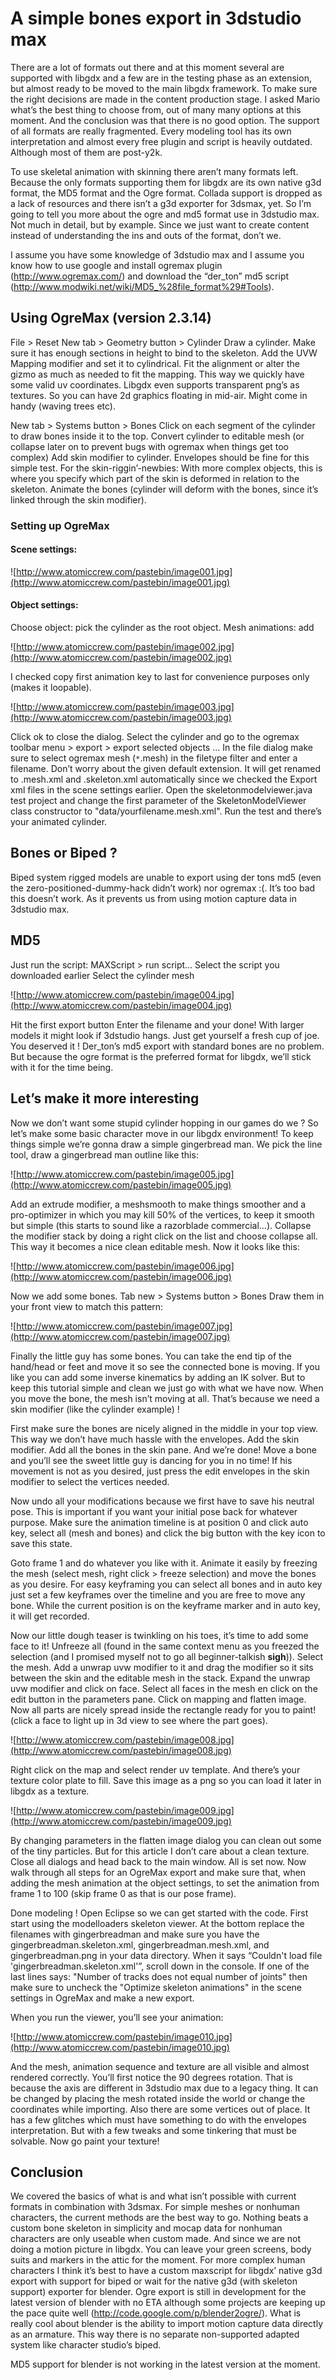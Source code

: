 # A simple bones export in 3dstudio max #

There are a lot of formats out there and at this moment several are supported with libgdx and a few are in the testing phase as an extension, but almost ready to be moved to the main libgdx framework. To make sure the right decisions are made in the content production stage. I asked Mario what’s the best thing to choose from, out of many many options at this moment. And the conclusion was that there is no good option. The support of all formats are really fragmented. Every modeling tool has its own interpretation and almost every free plugin and script is heavily outdated. Although most of them are post-y2k.

To use skeletal animation with skinning there aren’t many formats left. Because the only formats supporting them for libgdx are its own native g3d format, the MD5 format and the Ogre format. Collada support is dropped as a lack of resources and there isn’t a g3d exporter for 3dsmax, yet. So I’m going to tell you more about the ogre and md5 format use in 3dstudio max. Not much in detail, but by example. Since we just want to create content instead of understanding the ins and outs of the format, don’t we.

I assume you have some knowledge of 3dstudio max and I assume you know how to use google and install ogremax plugin (http://www.ogremax.com/) and download the “der\_ton” md5 script (http://www.modwiki.net/wiki/MD5_%28file_format%29#Tools).

## Using OgreMax (version 2.3.14) ##
File > Reset
New tab > Geometry button > Cylinder
Draw a cylinder. Make sure it has enough sections in height to bind to the skeleton.
Add the UVW Mapping modifier and set it to cylindrical. Fit the alignment or alter the gizmo as much as needed to fit the mapping. This way we quickly have some valid uv coordinates. Libgdx even supports transparent png’s as textures. So you can have 2d graphics floating in mid-air. Might come in handy (waving trees etc).

New tab > Systems button > Bones
Click on each segment of the cylinder to draw bones inside it to the top.
Convert cylinder to editable mesh (or collapse later on to prevent bugs with ogremax when things get too complex)
Add skin modifier to cylinder.
Envelopes should be fine for this simple test. For the skin-riggin’-newbies: With more complex objects, this is where you specify which part of the skin is deformed in relation to the skeleton.
Animate the bones (cylinder will deform with the bones, since it’s linked through the skin modifier).

### Setting up OgreMax ###

#### Scene settings: ####
![http://www.atomiccrew.com/pastebin/image001.jpg](http://www.atomiccrew.com/pastebin/image001.jpg)


#### Object settings: ####
Choose object: pick the cylinder as the root object.
Mesh animations: add

![http://www.atomiccrew.com/pastebin/image002.jpg](http://www.atomiccrew.com/pastebin/image002.jpg)


I checked copy first animation key to last for convenience purposes only (makes it loopable).

![http://www.atomiccrew.com/pastebin/image003.jpg](http://www.atomiccrew.com/pastebin/image003.jpg)


Click ok to close the dialog.
Select the cylinder and go to the ogremax toolbar menu > export > export selected objects …
In the file dialog make sure to select ogremax mesh (`*`.mesh) in the filetype filter and enter a filename. Don’t worry about the given default extension. It will get renamed to .mesh.xml and .skeleton.xml automatically since we checked the Export xml files in the scene settings earlier.
Open the skeletonmodelviewer.java test project and change the first parameter of the SkeletonModelViewer class constructor to "data/yourfilename.mesh.xml". Run the test and there’s your animated cylinder.

## Bones or Biped ? ##

Biped system rigged models are unable to export using der tons md5 (even the zero-positioned-dummy-hack didn’t work) nor ogremax :(. It’s too bad this doesn’t work. As it prevents us from using motion capture data in 3dstudio max.

## MD5 ##
Just run the script:
MAXScript > run script…
Select the script you downloaded earlier
Select the cylinder mesh

![http://www.atomiccrew.com/pastebin/image004.jpg](http://www.atomiccrew.com/pastebin/image004.jpg)


Hit the first export button
Enter the filename and your done!
With larger models it might look if 3dstudio hangs. Just get yourself a fresh cup of joe. You deserved it !
Der\_ton’s md5 export with standard bones are no problem. But because the ogre format is the preferred format for libgdx, we’ll stick with it for the time being.

## Let’s make it more interesting ##

Now we don’t want some stupid cylinder hopping in our games do we ?
So let’s make some basic character move in our libgdx environment!
To keep things simple we’re gonna draw a simple gingerbread man.
We pick the line tool, draw a gingerbread man outline like this:

![http://www.atomiccrew.com/pastebin/image005.jpg](http://www.atomiccrew.com/pastebin/image005.jpg)


Add an extrude modifier, a meshsmooth to make things smoother and a pro-optimizer in which you may kill 50% of the vertices, to keep it smooth but simple (this starts to sound like a razorblade commercial…). Collapse the modifier stack by doing a right click on the list and choose collapse all.
This way it becomes a nice clean editable mesh. Now it looks like this:

![http://www.atomiccrew.com/pastebin/image006.jpg](http://www.atomiccrew.com/pastebin/image006.jpg)


Now we add some bones.
Tab new > Systems button > Bones
Draw them in your front view to match this pattern:

![http://www.atomiccrew.com/pastebin/image007.jpg](http://www.atomiccrew.com/pastebin/image007.jpg)


Finally the little guy has some bones. You can take the end tip of the hand/head or feet and move it so see the connected bone is moving. If you like you can add some inverse kinematics by adding an IK solver. But to keep this tutorial simple and clean we just go with what we have now.
When you move the bone, the mesh isn’t moving at all. That’s because we need a skin modifier (like the cylinder example) !

First make sure the bones are nicely aligned in the middle in your top view. This way we don’t have much hassle with the envelopes.
Add the skin modifier.
Add all the bones in the skin pane.
And we’re done! Move a bone and you’ll see the sweet little guy is dancing for you in no time!
If his movement is not as you desired, just press the edit envelopes in the skin modifier to select the vertices needed.

Now undo all your modifications because we first have to save his neutral pose. This is important if you want your initial pose back for whatever purpose.
Make sure the animation timeline is at position 0 and click auto key,
select all (mesh and bones) and
click the big button with the key icon to save this state.

Goto frame 1 and do whatever you like with it. Animate it easily by freezing the mesh (select mesh, right click > freeze selection) and move the bones as you desire. For easy keyframing you can select all bones and in auto key just set a few keyframes over the timeline and you are free to move any bone. While the current position is on the keyframe marker and in auto key, it will get recorded.

Now our little dough teaser is twinkling on his toes, it’s time to add some face to it! Unfreeze all (found in the same context menu as you freezed the selection (and I promised myself not to go all beginner-talkish **sigh**)).
Select the mesh.
Add a unwrap uvw modifier to it and drag the modifier so it sits between the skin and the editable mesh in the stack.
Expand the unwrap uvw modifier and click on face.
Select all faces in the mesh en click on the edit button in the parameters pane.
Click on mapping and flatten image. Now all parts are nicely spread inside the rectangle ready for you to paint! (click a face to light up in 3d view to see where the part goes).

![http://www.atomiccrew.com/pastebin/image008.jpg](http://www.atomiccrew.com/pastebin/image008.jpg)


Right click on the map and select render uv template. And there’s your texture color plate to fill. Save this image as a png so you can load it later in libgdx as a texture.

![http://www.atomiccrew.com/pastebin/image009.jpg](http://www.atomiccrew.com/pastebin/image009.jpg)


By changing parameters in the flatten image dialog you can clean out some of the tiny particles. But for this article I don’t care about a clean texture.
Close all dialogs and head back to the main window. All is set now.
Now walk through all steps for an OgreMax export and make sure that, when adding the mesh animation at the object settings, to set the animation from frame 1 to 100 (skip frame 0 as that is our pose frame).

Done modeling ! Open Eclipse so we can get started with the code.
First start using the modelloaders skeleton viewer.
At the bottom replace the filenames with gingerbreadman and make sure you have the gingerbreadman.skeleton.xml, gingerbreadman.mesh.xml, and gingerbreadman.png in your data directory.
When it says “Couldn't load file 'gingerbreadman.skeleton.xml'”, scroll down in the console. If one of the last lines says: "Number of tracks does not equal number of joints" then make sure to uncheck the "Optimize skeleton animations" in the scene settings in OgreMax and make a new export.

When you run the viewer, you’ll see your animation:

![http://www.atomiccrew.com/pastebin/image010.jpg](http://www.atomiccrew.com/pastebin/image010.jpg)


And the mesh, animation sequence and texture are all visible and almost rendered correctly. You’ll first notice the 90 degrees rotation. That is because the axis are different in 3dstudio max due to a legacy thing. It can be changed by placing the mesh rotated inside the world or change the coordinates while importing. Also there are some vertices out of place. It has a few glitches which must have something to do with the envelopes interpretation. But with a few tweaks and some tinkering that must be solvable. Now go paint your texture!

## Conclusion ##

We covered the basics of what is and what isn’t possible with current formats in combination with 3dsmax. For simple meshes or nonhuman characters, the current methods are the best way to go. Nothing beats a custom bone skeleton in simplicity and mocap data for nonhuman characters are only useable when custom made. And since we are not doing a motion picture in libgdx. You can leave your green screens, body suits and markers in the attic for the moment.
For more complex human characters I think it’s best to have a custom maxscript for libgdx’ native g3d export with support for biped or wait for the native g3d (with skeleton support) exporter for blender. Ogre export is still in development for the latest version of blender with no ETA although some projects are keeping up the pace quite well (http://code.google.com/p/blender2ogre/). What is really cool about blender is the ability to import motion capture data directly as an armature. This way there is no separate non-supported adapted system like character studio’s biped.

MD5 support for blender is not working in the latest version at the moment.